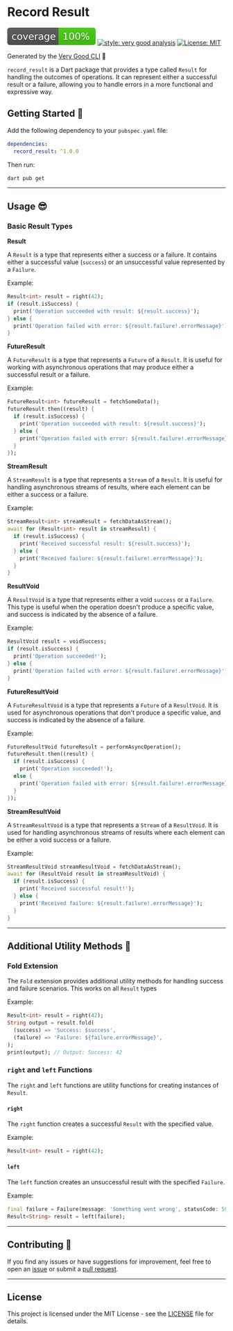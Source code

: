 # Record Result

![coverage][coverage_badge]
[![style: very good analysis][very_good_analysis_badge]][very_good_analysis_link]
[![License: MIT][license_badge]][license_link]

Generated by the [Very Good CLI][very_good_cli_link] 🤖

`record_result` is a Dart package that provides a type called `Result` for handling the outcomes of operations. It can represent either a successful result or a failure, allowing you to handle errors in a more functional and expressive way.

## Getting Started 🎉

Add the following dependency to your `pubspec.yaml` file:

```yaml
dependencies:
  record_result: ^1.0.0
```

Then run:

```bash
dart pub get
```

---

## Usage 😎

### Basic Result Types

**Result**

A `Result` is a type that represents either a success or a failure. It contains either a successful value (`success`) or an unsuccessful value represented by a `Failure`.

Example:

```dart
Result<int> result = right(42);
if (result.isSuccess) {
  print('Operation succeeded with result: ${result.success}');
} else {
  print('Operation failed with error: ${result.failure!.errorMessage}');
}
```

**FutureResult**

A `FutureResult` is a type that represents a `Future` of a `Result`. It is useful for working with asynchronous operations that may produce either a successful result or a failure.

Example:

```dart
FutureResult<int> futureResult = fetchSomeData();
futureResult.then((result) {
  if (result.isSuccess) {
    print('Operation succeeded with result: ${result.success}');
  } else {
    print('Operation failed with error: ${result.failure!.errorMessage}');
  }
});
```

**StreamResult**

A `StreamResult` is a type that represents a `Stream` of a `Result`. It is useful for handling asynchronous streams of results, where each element can be either a success or a failure.

Example:

```dart
StreamResult<int> streamResult = fetchDataAsStream();
await for (Result<int> result in streamResult) {
  if (result.isSuccess) {
    print('Received successful result: ${result.success}');
  } else {
    print('Received failure: ${result.failure!.errorMessage}');
  }
}
```

**ResultVoid**

A `ResultVoid` is a type that represents either a void `success` or a `Failure`. This type is useful when the operation doesn't produce a specific value, and success is indicated by the absence of a failure.

Example:

```dart
ResultVoid result = voidSuccess;
if (result.isSuccess) {
  print('Operation succeeded!');
} else {
  print('Operation failed with error: ${result.failure!.errorMessage}');
}
```

**FutureResultVoid**

A `FutureResultVoid` is a type that represents a `Future` of a `ResultVoid`. It is used for asynchronous operations that don't produce a specific value, and success is indicated by the absence of a failure.

Example:

```dart
FutureResultVoid futureResult = performAsyncOperation();
futureResult.then((result) {
  if (result.isSuccess) {
    print('Operation succeeded!');
  else {
    print('Operation failed with error: ${result.failure!.errorMessage}');
  }
});
```

**StreamResultVoid**

A `StreamResultVoid` is a type that represents a `Stream` of a `ResultVoid`. It is used for handling asynchronous streams of results where each element can be either a void success or a failure.

Example:

```dart
StreamResultVoid streamResultVoid = fetchDataAsStream();
await for (ResultVoid result in streamResultVoid) {
  if (result.isSuccess) {
    print('Received successful result!');
  } else {
    print('Received failure: ${result.failure!.errorMessage}');
  }
}
```

---

## Additional Utility Methods 💪

### Fold Extension

The `Fold` extension provides additional utility methods for handling success and failure scenarios. This works on all `Result` types

Example:

```dart
Result<int> result = right(42);
String output = result.fold(
  (success) => 'Success: $success',
  (failure) => 'Failure: ${failure.errorMessage}',
);
print(output); // Output: Success: 42
```

### `right` and `left` Functions

The `right` and `left` functions are utility functions for creating instances of `Result`.

#### **`right`**

The `right` function creates a successful `Result` with the specified value.

Example:
```dart
Result<int> result = right(42);
```

#### **`left`**

The `left` function creates an unsuccessful result with the specified `Failure`.

Example:
```dart
final failure = Failure(message: 'Something went wrong', statusCode: 500);
Result<String> result = left(failure);
```

---

## Contributing 🚀

If you find any issues or have suggestions for improvement, feel free to open an [issue][issue_link] or submit a [pull request][pull_request_link].

---

## License 

This project is licensed under the MIT License - see the [LICENSE][license_link] file for details.

[coverage_badge]: coverage_badge.svg
[issue_link]: https://github.com/albinson-arias/record_result/issues
[pull_request_link]: https://github.com/albinson-arias/record_result/pulls
[license_badge]: https://img.shields.io/badge/license-MIT-blue.svg
[license_link]: https://opensource.org/licenses/MIT
[very_good_analysis_badge]: https://img.shields.io/badge/style-very_good_analysis-B22C89.svg
[very_good_analysis_link]: https://pub.dev/packages/very_good_analysis
[very_good_coverage_link]: https://github.com/marketplace/actions/very-good-coverage
[very_good_ventures_link]: https://verygood.ventures
[very_good_cli_link]: https://github.com/VeryGoodOpenSource/very_good_cli
